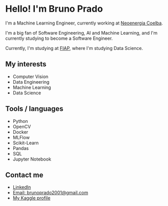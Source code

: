 # Hello! I'm Bruno Prado 


I'm a Machine Learning Engineer, currently working at [Neoenergia Coelba]([https://www.lactec.com.br/](https://www.neoenergia.com/web/bahia)).

I'm a big fan of Software Engineering, AI and Machine Learning, and I'm currently studying to become a Software Engineer.

Currently, I'm studying at [FIAP](https://www.fiap.com.br), where I'm studying Data Science.
  
  
## My interests
- Computer Vision
- Data Engineering
- Machine Learning
- Data Science



## Tools / languages

- Python 
- OpenCV
- Docker
- MLFlow
- Scikit-Learn
- Pandas
- SQL
- Jupyter Notebook

<!-- logo of the tools i use -->


## Contact me

- [LinkedIn](https://www.linkedin.com/in/bruno-prado-7b5b6b1a3/)
- [Email: brunoprado2001@gmail.com](mailto:brunopradocode@gmail.com)
- [My Kaggle profile](https://www.kaggle.com/brunocprado)



